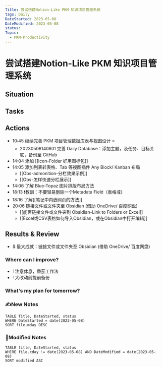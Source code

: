 ```yaml
---
Title: 尝试搭建Notion-Like PKM 知识项目管理系统
tags: Daily
DateStarted: 2023-05-08
DateModified: 2023-05-08
status:
Topic:
  - PKM-Productivity
---
```


# 尝试搭建Notion-Like PKM 知识项目管理系统
## Situation

## Tasks

## Actions

- 10:45 继续完善 PKM 项目管理数据库表与视图设计 ⭐
  - 20230508140801 完善 Daily Database：添加主题，及任务、目标关联，备份至 GitHub
- 14:04 添加 [[Icon-Folder 好用图标包]]
- 14:05 添加列表转表格、Tab 等视图插件 Any Block/ Kanban 布局
	- [[Obs-admonition-分栏效果示例]]
	- [[Obs-怎样快速分栏展示]]
- 14:06 了解 Blue-Topaz 图片排版布局方法
- 18:13 ❗教训：不要轻易删除一个Metadata Field（表格域）
- 18:16 了解[[笔记中内嵌网页的方法]]
- 20:06 链接文件或文件夹至 Obsidian (借助 OneDrive/ 百度网盘)
	- [[能否链接文件或文件夹到 Obsidian-Link to Folders or Excel]]
	- [[Excel或CSV表格如何导入Obsidian，或在Obsidian中打开编辑]]

## Results & Review
- $ 最大成就：链接文件或文件夹至 Obsidian (借助 OneDrive/ 百度网盘)
### Where can I improve?
- ! 注意休息，番茄工作法
- ! 大改动前提前备份
### What's my plan for tomorrow?

### ✍️New Notes

```dataview
TABLE Title, DateStarted, status
WHERE DateStarted = date(2023-05-08)
SORT file.mday DESC
```

### 📝Modified Notes

```dataview
TABLE title, DateStarted, status
WHERE file.cday != date(2023-05-08) AND DateModified = date(2023-05-08)
SORT modified ASC
```
